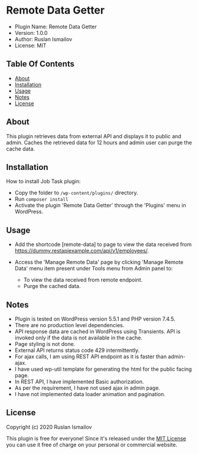 # Remote Data Getter

* Plugin Name: Remote Data Getter
* Version:     1.0.0
* Author:      Ruslan Ismailov
* License:     MIT

## Table Of Contents

* [About](#about)
* [Installation](#installation)
* [Usage](#usage)
* [Notes](#notes)
* [License](#license)

## About

This plugin retrieves data from external API and displays it to public and admin. Caches the retrieved data for 12 hours and admin user can purge the cache data.

## Installation

How to install Job Task plugin:

* Copy the folder to `/wp-content/plugins/` directory.
* Run `composer install`
* Activate the plugin 'Remote Data Getter' through the 'Plugins' menu in WordPress.

## Usage

* Add the shortcode [remote-data] to page to view the data received from https://dummy.restapiexample.com/api/v1/employees/. 

* Access the 'Manage Remote Data' page by clicking 'Manage Remote Data' menu item present under Tools menu from Admin panel to: 
    * To view the data received from remote endpoint.
    * Purge the cached data.

## Notes

* Plugin is tested on WordPress version 5.5.1 and PHP version 7.4.5.
* There are no production level dependencies.
* API response data are cached in WordPress using Transients. API is invoked only if the data is not available in the cache.
* Page styling is not done.
* External API returns status code 429 intermittently.
* For ajax calls, I am using REST API endpoint as it is faster than admin-ajax. 
* I have used wp-util template for generating the html for the public facing page.
* In REST API, I have implemented Basic authorization.
* As per the requirement, I have not used ajax in admin page.
* I have not implemented data loader animation and pagination.

## License

Copyright (c) 2020 Ruslan Ismailov

This plugin is free for everyone! Since it's released under the [MIT License](LICENSE) you can use it free of charge on your personal or commercial website.